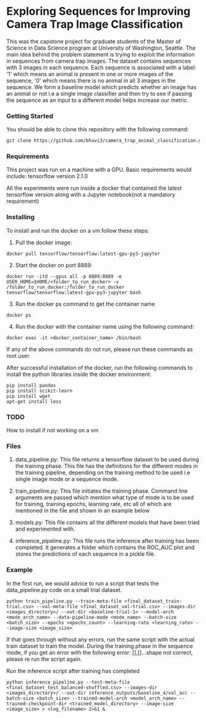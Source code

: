 # Exploring Sequences for Improving Camera Trap Image Classification
This was the capstone project for graduate students of the Master of Science in Data Science program at University of Washington, Seattle.
The main idea behind the problem statement is trying to exploit the information in sequences from camera trap images. The dataset contains sequences with 3 images in each sequence. Each sequence is associated with a label: '1' which means an animal is present in one or more images of the sequence, '0' which means there is no animal in all 3 images in the sequence. We form a baseline model which predicts whether an image has an animal or not i.e a single image classifier and then try to see if passing the sequence as an input to a different model helps increase our metric. 

### Getting Started
You should be able to clone this repository with the following command:
```sh
git clone https://github.com/bhuvi3/camera_trap_animal_classification.git
```

### Requirements
This project was run on a machine with a GPU. Basic requirements would include:
tensorflow version 2.1.0

All the experiments were run inside a docker that contained the latest tensorflow version along with a Jupyter notebook(not a mandatory requirement)

### Installing
To install and run the docker on a vm follow these steps:
1. Pull the docker image:
```
docker pull tensorflow/tensorflow:latest-gpu-py3-jupyter
```
2. Start the docker on port 8889:
```
docker run -itd --gpus all -p 8889:8889 -e USER_HOME=$HOME/<folder_to_run_docker> -v /folder_to_run_docker:/folder_to_run_docker tensorflow/tensorflow:latest-gpu-py3-jupyter bash
```
3. Run the docker ps command to get the container name

```
docker ps
```
4. Run the docker with the container name using the following command:
```
docker exec -it <docker_container_name> /bin/bash
```

If any of the above commands do not run, please run these commands as root user.

After successful installation of the docker, run the following commands to install the python libraries inside the docker environment:
```
pip install pandas
pip install scikit-learn
pip install wget
apt-get install less
```
### TODO
How to install if not working on a vm

### Files
1. data_pipeline.py: This file returns a tensorflow dataset to be used during the training phase. This file has the definitions for the different modes in the training pipeline, depending on the training method to be used i.e single image mode or a sequence mode.

2. train_pipeline.py: This file initiates the training phase. Command line arguments are passed which mention what type of mode is to be used for training, training epochs, learning rate, etc all of which are mentioned in the file and shown in an example below

3. models.py: This file contains all the different models that have been tried and experimented with. 

4. inference_pipeline.py: This file runs the inference after training has been completed. It generates a folder which contains the ROC_AUC plot and stores the predictions of each sequence in a pickle file.

### Example
In the first run, we would advice to run a script that tests the data_pipeline.py code on a small trial dataset.

```
python train_pipeline.py --train-meta-file <final_dataset_train-trial.csv> --val-meta-file <final_dataset_val-trial.csv> --images-dir <images_directory>/ --out-dir <baseline-trial-1> --model-arch <mode_arch_name> --data-pipeline-mode <mode_name> --batch-size <batch_size> --epochs <epochs_count> --learning-rate <learning_rate> --image-size <image_size>
```
If that goes through without any errors, run the same script with the actual train dataset to train the model.
During the training phase in the sequence mode, if you get an error with the following error: [],[]...shape not correct, please re run the script again.

Run the inference script after training has completed

```
python inference_pipeline.py --test-meta-file <final_dataset_test_balanced-shuffled.csv> --images-dir <images_directory>/ --out-dir inference_outputs/baseline_4/val_acc --batch-size <batch_size> --trained-model-arch <model_arch_name> --trained-checkpoint-dir <trained_model_directory> --image-size <image_size> > <log_filename> 2>&1 &
```
